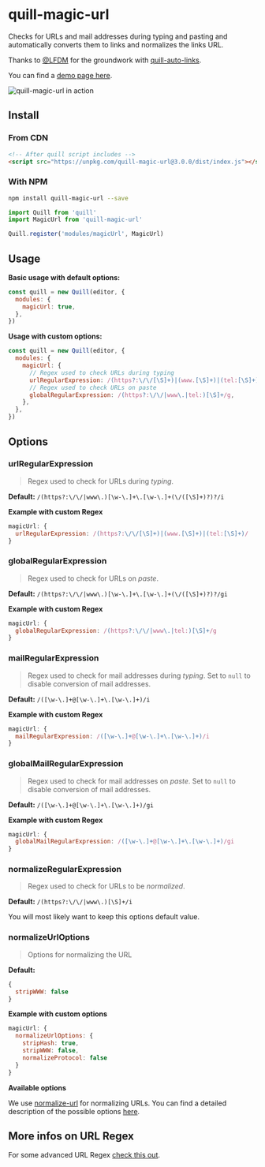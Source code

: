 # quill-magic-url

Checks for URLs and mail addresses during typing and pasting and automatically converts them to links and normalizes the links URL.

Thanks to [@LFDM](https://github.com/LFDM) for the groundwork with [quill-auto-links](https://github.com/SmallImprovements/quill-auto-links).

You can find a [demo page here](https://visualjerk.github.io/quill-magic-url/).

![quill-magic-url in action](https://github.com/visualjerk/quill-magic-url/blob/master/docs/quill-magic-url.gif?raw=true)

## Install

### From CDN

```html
<!-- After quill script includes -->
<script src="https://unpkg.com/quill-magic-url@3.0.0/dist/index.js"></script>
```

### With NPM

```bash
npm install quill-magic-url --save
```

```javascript
import Quill from 'quill'
import MagicUrl from 'quill-magic-url'

Quill.register('modules/magicUrl', MagicUrl)
```

## Usage

**Basic usage with default options:**

```javascript
const quill = new Quill(editor, {
  modules: {
    magicUrl: true,
  },
})
```

**Usage with custom options:**

```javascript
const quill = new Quill(editor, {
  modules: {
    magicUrl: {
      // Regex used to check URLs during typing
      urlRegularExpression: /(https?:\/\/[\S]+)|(www.[\S]+)|(tel:[\S]+)/,
      // Regex used to check URLs on paste
      globalRegularExpression: /(https?:\/\/|www\.|tel:)[\S]+/g,
    },
  },
})
```

## Options

### urlRegularExpression

> Regex used to check for URLs during _typing_.

**Default:** `/(https?:\/\/|www\.)[\w-\.]+\.[\w-\.]+(\/([\S]+)?)?/i`

**Example with custom Regex**

```javascript
magicUrl: {
  urlRegularExpression: /(https?:\/\/[\S]+)|(www.[\S]+)|(tel:[\S]+)/
}
```

### globalRegularExpression

> Regex used to check for URLs on _paste_.

**Default:** `/(https?:\/\/|www\.)[\w-\.]+\.[\w-\.]+(\/([\S]+)?)?/gi`

**Example with custom Regex**

```javascript
magicUrl: {
  globalRegularExpression: /(https?:\/\/|www\.|tel:)[\S]+/g
}
```

### mailRegularExpression

> Regex used to check for mail addresses during _typing_. Set to `null` to disable conversion of mail addresses.

**Default:** `/([\w-\.]+@[\w-\.]+\.[\w-\.]+)/i`

**Example with custom Regex**

```javascript
magicUrl: {
  mailRegularExpression: /([\w-\.]+@[\w-\.]+\.[\w-\.]+)/i
}
```

### globalMailRegularExpression

> Regex used to check for mail addresses on _paste_. Set to `null` to disable conversion of mail addresses.

**Default:** `/([\w-\.]+@[\w-\.]+\.[\w-\.]+)/gi`

**Example with custom Regex**

```javascript
magicUrl: {
  globalMailRegularExpression: /([\w-\.]+@[\w-\.]+\.[\w-\.]+)/gi
}
```

### normalizeRegularExpression

> Regex used to check for URLs to be _normalized_.

**Default:** `/(https?:\/\/|www\.)[\S]+/i`

You will most likely want to keep this options default value.

### normalizeUrlOptions

> Options for normalizing the URL

**Default:**

```javascript
{
  stripWWW: false
}
```

**Example with custom options**

```javascript
magicUrl: {
  normalizeUrlOptions: {
    stripHash: true,
    stripWWW: false,
    normalizeProtocol: false
  }
}
```

**Available options**

We use [normalize-url](https://github.com/sindresorhus/normalize-url) for normalizing URLs. You can find a detailed description of the possible options [here](https://github.com/sindresorhus/normalize-url#api).

## More infos on URL Regex

For some advanced URL Regex [check this out](https://mathiasbynens.be/demo/url-regex).
